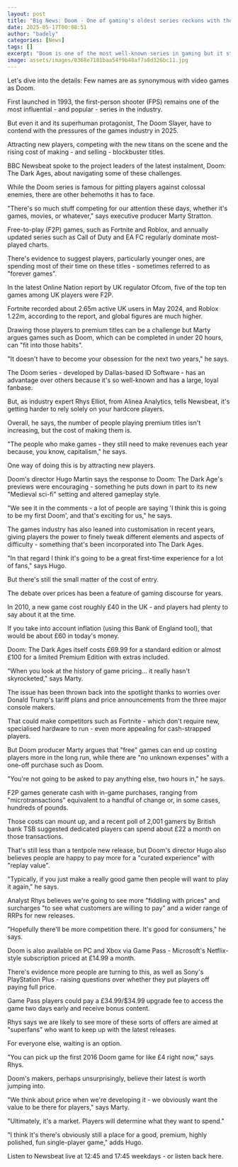 ```yaml
---
layout: post
title: "Big News: Doom - One of gaming's oldest series reckons with the challenges of 2025"
date: 2025-05-17T00:08:51
author: "badely"
categories: [News]
tags: []
excerpt: "Doom is one of the most well-known series in gaming but it still has to work to find new players."
image: assets/images/0368e7181baa54f9b48af7a8d326bc11.jpg
---
```


Let's dive into the details: Few names are as synonymous with video games as Doom.

First launched in 1993, the first-person shooter (FPS) remains one of the most influential - and popular - series in the industry.

But even it and its superhuman protagonist, The Doom Slayer, have to contend with the pressures of the games industry in 2025.

Attracting new players, competing with the new titans on the scene and the rising cost of making - and selling - blockbuster titles. 

BBC Newsbeat spoke to the project leaders of the latest instalment, Doom: The Dark Ages, about navigating some of these challenges.

While the Doom series is famous for pitting players against colossal enemies, there are other behemoths it has to face.

"There's so much stuff competing for our attention these days, whether it's games, movies, or whatever," says executive producer Marty Stratton.

Free-to-play (F2P) games, such as Fortnite and Roblox, and annually updated series such as Call of Duty and EA FC regularly dominate most-played charts.

There's evidence to suggest players, particularly younger ones, are spending most of their time on these titles - sometimes referred to as "forever games".

In the latest Online Nation report by UK regulator Ofcom, five of the top ten games among UK players were F2P. 

Fortnite recorded about 2.65m active UK users in May 2024, and Roblox 1.22m, according to the report, and global figures are much higher.

Drawing those players to premium titles can be a challenge but Marty argues games such as Doom, which can be completed in under 20 hours, can "fit into those habits".

"It doesn't have to become your obsession for the next two years," he says.

The Doom series - developed by Dallas-based ID Software - has an advantage over others because it's so well-known and has a large, loyal fanbase.

But, as industry expert Rhys Elliot, from Alinea Analytics, tells Newsbeat, it's getting harder to rely solely on your hardcore players.

Overall, he says, the number of people playing premium titles isn't increasing, but the cost of making them is.

"The people who make games - they still need to make revenues each year because, you know, capitalism," he says.

One way of doing this is by attracting new players.

Doom's director Hugo Martin says the response to Doom: The Dark Age's previews were encouraging - something he puts down in part to its new "Medieval sci-fi" setting and altered gameplay style.

"We see it in the comments - a lot of people are saying 'I think this is going to be my first Doom', and that's exciting for us," he says.

The games industry has also leaned into customisation in recent years, giving players the power to finely tweak different elements and aspects of difficulty - something that's been incorporated into The Dark Ages.

"In that regard I think it's going to be a great first-time experience for a lot of fans," says Hugo.

But there's still the small matter of the cost of entry.

The debate over prices has been a feature of gaming discourse for years.

In 2010, a new game cost roughly £40 in the UK - and players had plenty to say about it at the time.

If you take into account inflation (using this Bank of England tool), that would be about £60 in today's money. 

Doom: The Dark Ages itself costs £69.99 for a standard edition or almost £100 for a limited Premium Edition with extras included.

"When you look at the history of game pricing... it really hasn't skyrocketed," says Marty.

The issue has been thrown back into the spotlight thanks to worries over Donald Trump's tariff plans and price announcements from the three major console makers.

That could make competitors such as Fortnite - which don't require new, specialised hardware to run - even more appealing for cash-strapped players.

But Doom producer Marty argues that "free" games can end up costing players more in the long run, while there are "no unknown expenses" with a one-off purchase such as Doom.

"You're not going to be asked to pay anything else, two hours in," he says.

F2P games generate cash with in-game purchases, ranging from "microtransactions" equivalent to a handful of change or, in some cases, hundreds of pounds.

Those costs can mount up, and a recent poll of 2,001 gamers by British bank TSB suggested dedicated players can spend about £22 a month on those transactions.

That's still less than a tentpole new release, but Doom's director Hugo also believes people are happy to pay more for a "curated experience" with "replay value".

"Typically, if you just make a really good game then people will want to play it again," he says.

Analyst Rhys believes we're going to see more "fiddling with prices" and surcharges "to see what customers are willing to pay" and a wider range of RRPs for new releases.

"Hopefully there'll be more competition there. It's good for consumers," he says.

Doom is also available on PC and Xbox via Game Pass - Microsoft's Netflix-style subscription priced at £14.99 a month.

There's evidence more people are turning to this, as well as Sony's PlayStation Plus - raising questions over whether they put players off paying full price.

Game Pass players could pay a £34.99/$34.99 upgrade fee to access the game two days early and receive bonus content.

Rhys says we are likely to see more of these sorts of offers are aimed at "superfans" who want to keep up with the latest releases. 

For everyone else, waiting is an option.

"You can pick up the first 2016 Doom game for like £4 right now," says Rhys.

Doom's makers, perhaps unsurprisingly, believe their latest is worth jumping into.

"We think about price when we're developing it - we obviously want the value to be there for players," says Marty.

"Ultimately, it's a market. Players will determine what they want to spend."

"I think it's there's obviously still a place for a good, premium, highly polished, fun single-player game," adds Hugo.

Listen to Newsbeat live at 12:45 and 17:45 weekdays - or listen back here.

